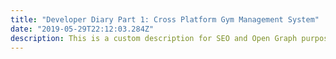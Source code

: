 ```yaml
---
title: "Developer Diary Part 1: Cross Platform Gym Management System"
date: "2019-05-29T22:12:03.284Z"
description: This is a custom description for SEO and Open Graph purposes, rather than the default generated excerpt. Simply add a description field to the frontmatter.
---
```

